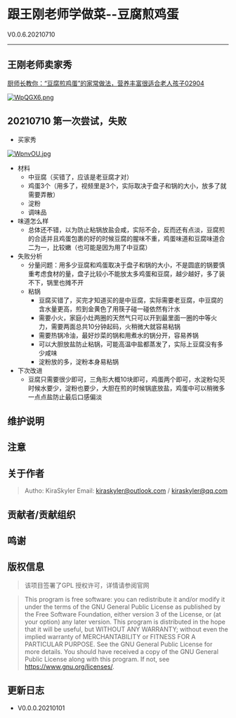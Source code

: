 # 跟王刚老师学做菜--豆腐煎鸡蛋

V0.0.6.20210710

------

## 王刚老师卖家秀

[厨师长教你：“豆腐煎鸡蛋”的家常做法，营养丰富很适合老人孩子02904](https://www.bilibili.com/video/BV1sa411A7M5)

[![WpQGX6.png](https://z3.ax1x.com/2021/07/10/WpQGX6.png)](https://imgtu.com/i/WpQGX6)

## 20210710 第一次尝试，失败

* 买家秀

[![WpnvOU.jpg](https://z3.ax1x.com/2021/07/10/WpnvOU.jpg)](https://imgtu.com/i/WpnvOU)

* 材料
  * 中豆腐（买错了，应该是老豆腐才对）
  * 鸡蛋3个（用多了，视频里是3个，实际取决于盘子和锅的大小，放多了就需要弄散）
  * 淀粉
  * 调味品
* 味道怎么样
  * 总体还不错，以为防止粘锅放盐会咸，实际不会，反而还有点淡，豆腐煎的合适并且鸡蛋包裹的好的时候豆腐的腥味不重，鸡蛋味道和豆腐味道合二为一，比较嫩（也可能是因为用了中豆腐）
* 失败分析
  * 分量问题：用多少豆腐和鸡蛋取决于盘子和锅的大小，不是圆底的锅要慎重考虑食材的量，盘子比较小不能放太多鸡蛋和豆腐，越少越好，多了装不下，锅里也摊不开
  * 粘锅
    * 豆腐买错了，买完才知道买的是中豆腐，实际需要老豆腐，中豆腐的含水量更高，煎到金黄色了用筷子碰一碰依然有汁水
    * 需要小火，家庭小灶两圈的天然气只可以开到最里面一圈的中等火力，需要两面总共10分钟起码，火稍微大就容易粘锅
    * 需要热锅冷油，最好炒菜的锅和用煮水的锅分开，容易养锅
    * 可以大胆放盐防止粘锅，可能高温中盐都蒸发了，实际上豆腐没有多少咸味
    * 淀粉放的多，淀粉本身易粘锅
* 下次改进
  * 豆腐只需要很少即可，三角形大概10块即可，鸡蛋两个即可，水淀粉勾芡时候水要少，淀粉也要少，大胆在煎的时候锅底放盐，鸡蛋中可以稍微多一点点盐防止最后口感偏淡

## 维护说明

## 注意

## 关于作者

>Autho: KiraSkyler
>Email: kiraskyler@outlook.com / kiraskyler@qq.com

## 贡献者/贡献组织

## 鸣谢

## 版权信息

> 该项目签署了GPL 授权许可，详情请参阅官网

>This program is free software: you can redistribute it and/or modify
>it under the terms of the GNU General Public License as published by
>the Free Software Foundation, either version 3 of the License, or
>(at your option) any later version.
>This program is distributed in the hope that it will be useful,
>but WITHOUT ANY WARRANTY; without even the implied warranty of
>MERCHANTABILITY or FITNESS FOR A PARTICULAR PURPOSE.  See the
>GNU General Public License for more details.
>You should have received a copy of the GNU General Public License
>along with this program.  If not, see <https://www.gnu.org/licenses/>.

## 更新日志

* V0.0.0.20210101